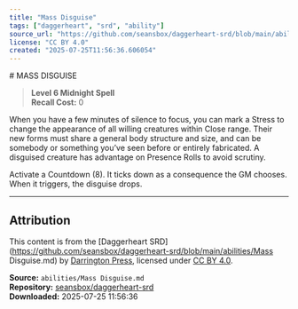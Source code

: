 ```yaml
---
title: "Mass Disguise"
tags: ["daggerheart", "srd", "ability"]
source_url: "https://github.com/seansbox/daggerheart-srd/blob/main/abilities/Mass Disguise.md"
license: "CC BY 4.0"
created: "2025-07-25T11:56:36.606054"
---
```


﻿# MASS DISGUISE

> **Level 6 Midnight Spell**  
> **Recall Cost:** 0

When you have a few minutes of silence to focus, you can mark a Stress to change the appearance of all willing creatures within Close range. Their new forms must share a general body structure and size, and can be somebody or something you’ve seen before or entirely fabricated. A disguised creature has advantage on Presence Rolls to avoid scrutiny.

Activate a Countdown (8). It ticks down as a consequence the GM chooses. When it triggers, the disguise drops.

---

## Attribution

This content is from the [Daggerheart SRD](https://github.com/seansbox/daggerheart-srd/blob/main/abilities/Mass Disguise.md) by [Darrington Press](https://darringtonpress.com/), licensed under [CC BY 4.0](https://creativecommons.org/licenses/by/4.0/).

**Source:** `abilities/Mass Disguise.md`  
**Repository:** [seansbox/daggerheart-srd](https://github.com/seansbox/daggerheart-srd)  
**Downloaded:** 2025-07-25 11:56:36

